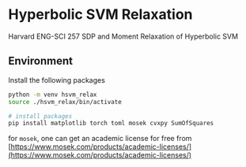 # Hyperbolic SVM Relaxation

Harvard ENG-SCI 257 SDP and Moment Relaxation of Hyperbolic SVM

## Environment

Install the following packages

```bash
python -m venv hsvm_relax
source ./hsvm_relax/bin/activate

# install packages
pip install matplotlib torch toml mosek cvxpy SumOfSquares
```

for `mosek`, one can get an academic license for free from [https://www.mosek.com/products/academic-licenses/](https://www.mosek.com/products/academic-licenses/)
